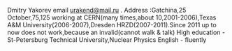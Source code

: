 Dmitry Yakorev
email urakend@mail.ru . Address :Gatchina,25 October,75,125
working at CERN(many times,about 10,2001-2006),Texas A&M University(2006-2007),Dresden HRZD(2007-2011).Since 2011 up to now
does not work,because an invalid(cannot walk & talk)
High education - St-Petersburg Technical University,Nuclear Physics
English - fluently
